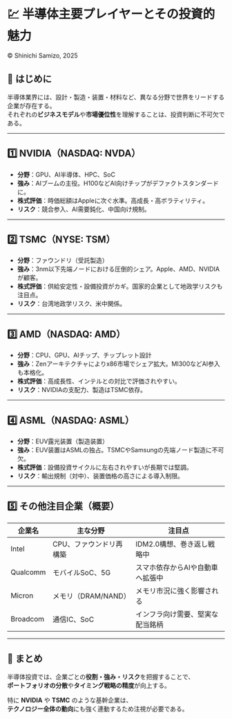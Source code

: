 # 💹 半導体主要プレイヤーとその投資的魅力  
© Shinichi Samizo, 2025

## 🧭 はじめに

半導体業界には、設計・製造・装置・材料など、異なる分野で世界をリードする企業が存在する。  
それぞれの**ビジネスモデル**や**市場優位性**を理解することは、投資判断に不可欠である。

---

## 1️⃣ NVIDIA（NASDAQ: NVDA）

- **分野**：GPU、AI半導体、HPC、SoC  
- **強み**：AIブームの主役。H100などAI向けチップがデファクトスタンダードに。  
- **株式評価**：時価総額はAppleに次ぐ水準。高成長・高ボラティリティ。  
- **リスク**：競合参入、AI需要鈍化、中国向け規制。

---

## 2️⃣ TSMC（NYSE: TSM）

- **分野**：ファウンドリ（受託製造）  
- **強み**：3nm以下先端ノードにおける圧倒的シェア。Apple、AMD、NVIDIAが顧客。  
- **株式評価**：供給安定性・設備投資がカギ。国家的企業として地政学リスクも注目点。  
- **リスク**：台湾地政学リスク、米中関係。

---

## 3️⃣ AMD（NASDAQ: AMD）

- **分野**：CPU、GPU、AIチップ、チップレット設計  
- **強み**：Zenアーキテクチャによりx86市場でシェア拡大。MI300などAI参入も本格化。  
- **株式評価**：高成長性、インテルとの対比で評価されやすい。  
- **リスク**：NVIDIAの支配力、製造はTSMC依存。

---

## 4️⃣ ASML（NASDAQ: ASML）

- **分野**：EUV露光装置（製造装置）  
- **強み**：EUV装置はASMLの独占。TSMCやSamsungの先端ノード製造に不可欠。  
- **株式評価**：設備投資サイクルに左右されやすいが長期では堅調。  
- **リスク**：輸出規制（対中）、装置価格の高さによる導入制限。

---

## 5️⃣ その他注目企業（概要）

| 企業名     | 主な分野               | 注目点                                 |
|------------|------------------------|----------------------------------------|
| Intel      | CPU、ファウンドリ再構築 | IDM2.0構想、巻き返し戦略中             |
| Qualcomm   | モバイルSoC、5G         | スマホ依存からAIや自動車へ拡張中       |
| Micron     | メモリ（DRAM/NAND）     | メモリ市況に強く影響される             |
| Broadcom   | 通信IC、SoC             | インフラ向け需要、堅実な配当銘柄       |

---

## 🧩 まとめ

半導体投資では、企業ごとの**役割・強み・リスク**を把握することで、  
**ポートフォリオの分散**や**タイミング戦略の精度**が向上する。

特に **NVIDIA** や **TSMC** のような基幹企業は、  
**テクノロジー全体の動向**にも強く連動するため注視が必要である。
